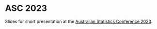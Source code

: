 # ASC 2023

Slides for short presentation at the [Australian Statistics Conference 2023](https://www.asc2023.org). 


